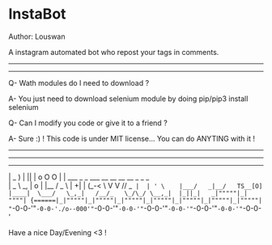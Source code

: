 # InstaBot

Author: Louswan

A instagram automated bot who repost your tags in comments.

------------------------------------------------------------
------------------------------------------------------------

Q- Wath modules do I need to download ?

A- You just need to download selenium module by doing pip/pip3 install selenium

Q- Can I modify you code or give it to a friend ?

A- Sure :) ! This code is under MIT license... You can do ANYTING with it !

------------------------------------------------------------
------------------------------------------------------------

   ___     _  _             _                                                     
  | _ )   | || |    o O O  | |      ___    _  _     ___   __ __ __ __ _    _ _    
  | _ \    \_, |   o       | |__   / _ \  | +| |   (_-<   \ V  V // _` |  | ' \   
  |___/   _|__/   TS__[O]  |____|  \___/   \_,_|   /__/_   \_/\_/ \__,_|  |_||_|  
_|"""""|_| """"| {======|_|"""""|_|"""""|_|"""""|_|"""""|_|"""""|_|"""""|_|"""""| 
"`-0-0-'"`-0-0-'./o--000'"`-0-0-'"`-0-0-'"`-0-0-'"`-0-0-'"`-0-0-'"`-0-0-'"`-0-0-'


Have a nice Day/Evening <3 !
